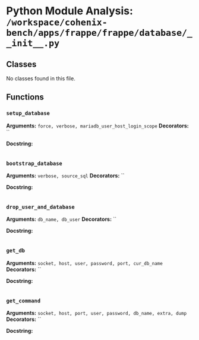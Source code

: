 # Python Module Analysis: `/workspace/cohenix-bench/apps/frappe/frappe/database/__init__.py`

## Classes

No classes found in this file.


## Functions

### `setup_database`
**Arguments:** `force, verbose, mariadb_user_host_login_scope`
**Decorators:** ``

**Docstring:**
```

```
### `bootstrap_database`
**Arguments:** `verbose, source_sql`
**Decorators:** ``

**Docstring:**
```

```
### `drop_user_and_database`
**Arguments:** `db_name, db_user`
**Decorators:** ``

**Docstring:**
```

```
### `get_db`
**Arguments:** `socket, host, user, password, port, cur_db_name`
**Decorators:** ``

**Docstring:**
```

```
### `get_command`
**Arguments:** `socket, host, port, user, password, db_name, extra, dump`
**Decorators:** ``

**Docstring:**
```

```

